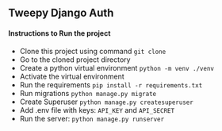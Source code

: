 ## Tweepy Django Auth

#### Instructions to Run the project
* Clone this project using command `git clone`
* Go to the cloned project directory
* Create a python virtual environment `python -m venv ./venv`
* Activate the virtual environment
* Run the requirements `pip install -r requirements.txt`
* Run migrations `python manage.py migrate`
* Create Superuser `python manage.py createsuperuser`
* Add .env file with keys: `API_KEY` and `API_SECRET`
* Run the server: `python manage.py runserver`